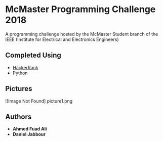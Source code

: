 # McMaster Programming Challenge 2018

A programming challenge hosted by the McMaster Student branch of the IEEE (Institute for Electrical and Electronics Engineers)

## Completed Using

* [HackerRank](https://www.hackerrank.com/)
* Python

## Pictures

![Image Not Found] picture1.png

## Authors

* **Ahmed Fuad Ali**
* **Daniel Jabbour**

